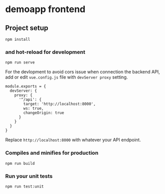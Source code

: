 # demoapp frontend

## Project setup

```
npm install
```

### and hot-reload for development

```
npm run serve
```

For the devlopment to avoid cors issue when connection the backend API,
add or edit `vue.config.js` file with `devServer proxy` setting.

```
module.exports = {
  devServer: {
    proxy: {
      '^/api': {
        target: 'http://localhost:8000',
        ws: true,
        changeOrigin: true
      }
    }
  }
}
```

Replace `http://localhost:8000` with whatever your API endpoint.

### Compiles and minifies for production
```
npm run build
```

### Run your unit tests
```
npm run test:unit
```
